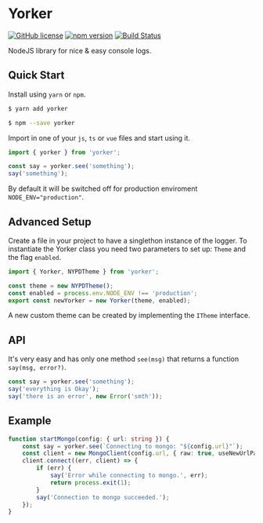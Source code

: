 # Yorker

[![GitHub license](https://img.shields.io/badge/license-MIT-blue.svg)](https://github.com/ddoronin/yorker/blob/master/LICENSE) 
[![npm version](https://img.shields.io/npm/v/yorker.svg?style=flat)](https://www.npmjs.com/package/yorker) 
[![Build Status](https://travis-ci.org/ddoronin/yorker.svg?branch=master)](https://travis-ci.org/ddoronin/yorker) 

NodeJS library for nice & easy console logs.

## Quick Start
Install using `yarn` or `npm`.
```bash
$ yarn add yorker
```
```bash
$ npm --save yorker
```

Import in one of your `js`, `ts` or `vue` files and start using it.
```typescript
import { yorker } from 'yorker';

const say = yorker.see('something');
say('something');
```
By default it will be switched off for production enviroment `NODE_ENV="production"`.

## Advanced Setup
Create a file in your project to have a singlethon instance of the logger. To instantiate the Yorker class you need two parameters to set up: `Theme` and the flag `enabled`.

```typescript
import { Yorker, NYPDTheme } from 'yorker';

const theme = new NYPDTheme();
const enabled = process.env.NODE_ENV !== 'production';
export const newYorker = new Yorker(theme, enabled);
```
A new custom theme can be created by implementing the `ITheme` interface.

## API

It's very easy and has only one method `see(msg)` that returns a function `say(msg, error?)`.

```typescript
const say = yorker.see('something');
say('everything is Okay');
say('there is an error', new Error('smth'));
```

## Example

```typescript
function startMongo(config: { url: string }) {
    const say = yorker.see(`Connecting to mongo: "${config.url}"`);
    const client = new MongoClient(config.url, { raw: true, useNewUrlParser: true });
    client.connect((err, client) => {
        if (err) {
            say('Error while connecting to mongo.', err);
            return process.exit(1);
        }
        say('Connection to mongo succeeded.');
    });
}
```


